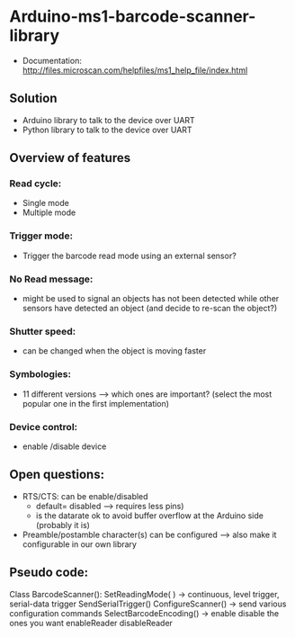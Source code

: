 # Arduino-ms1-barcode-scanner-library

 - Documentation: http://files.microscan.com/helpfiles/ms1_help_file/index.html

## Solution
 - Arduino library to talk to the device over UART
 - Python library to talk to the device over UART

## Overview of features
### Read cycle:
 - Single mode
 - Multiple mode

### Trigger mode:
 - Trigger the barcode read mode using an external sensor?

### No Read message:
  - might be used to signal an objects has not been detected while other sensors have detected an object (and decide to re-scan the object?)

### Shutter speed:
 - can be changed when the object is moving faster

### Symbologies:
 - 11 different versions --> which ones are important? (select the most popular one in the first implementation)

### Device control:
 - enable /disable device

## Open questions:
 - RTS/CTS: can be enable/disabled
    - default= disabled --> requires less pins)
    - is the datarate ok to avoid buffer overflow at the Arduino side (probably it is)
 - Preamble/postamble character(s) can be configured --> also make it configurable in our own library

## Pseudo code:

Class BarcodeScanner():
  SetReadingMode( ) -> continuous, level trigger, serial-data trigger
  SendSerialTrigger()
  ConfigureScanner() -> send various configuration commands
  SelectBarcodeEncoding() -> enable disable the ones you want
  enableReader
  disableReader



